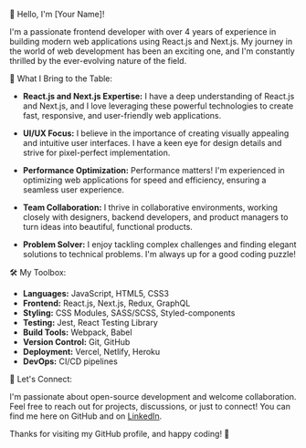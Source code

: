 👋 Hello, I'm [Your Name]!

I'm a passionate frontend developer with over 4 years of experience in building modern web applications using React.js and Next.js. My journey in the world of web development has been an exciting one, and I'm constantly thrilled by the ever-evolving nature of the field.

🚀 What I Bring to the Table:

- **React.js and Next.js Expertise:** I have a deep understanding of React.js and Next.js, and I love leveraging these powerful technologies to create fast, responsive, and user-friendly web applications.

- **UI/UX Focus:** I believe in the importance of creating visually appealing and intuitive user interfaces. I have a keen eye for design details and strive for pixel-perfect implementation.

- **Performance Optimization:** Performance matters! I'm experienced in optimizing web applications for speed and efficiency, ensuring a seamless user experience.

- **Team Collaboration:** I thrive in collaborative environments, working closely with designers, backend developers, and product managers to turn ideas into beautiful, functional products.

- **Problem Solver:** I enjoy tackling complex challenges and finding elegant solutions to technical problems. I'm always up for a good coding puzzle!

🛠️ My Toolbox:

- **Languages:** JavaScript, HTML5, CSS3
- **Frontend:** React.js, Next.js, Redux, GraphQL
- **Styling:** CSS Modules, SASS/SCSS, Styled-components
- **Testing:** Jest, React Testing Library
- **Build Tools:** Webpack, Babel
- **Version Control:** Git, GitHub
- **Deployment:** Vercel, Netlify, Heroku
- **DevOps:** CI/CD pipelines

🌟 Let's Connect:

I'm passionate about open-source development and welcome collaboration. Feel free to reach out for projects, discussions, or just to connect! You can find me here on GitHub and on [LinkedIn](https://www.linkedin.com/in/your-profile).

Thanks for visiting my GitHub profile, and happy coding! 🚀
